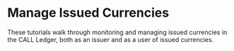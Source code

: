 # Manage Issued Currencies

These tutorials walk through monitoring and managing issued currencies in the CALL Ledger, both as an issuer and as a user of issued currencies.

